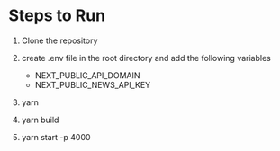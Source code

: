 # Steps to Run

1. Clone the repository
2. create .env file in the root directory and add the following variables

   - NEXT_PUBLIC_API_DOMAIN
   - NEXT_PUBLIC_NEWS_API_KEY

3. yarn
4. yarn build
5. yarn start -p 4000
